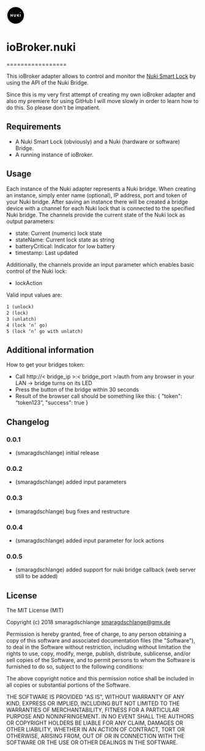 ![Logo](admin/nuki-logo.png)
# ioBroker.nuki
=================

This ioBroker adapter allows to control and monitor the [Nuki Smart Lock](https://nuki.io/de/) by using the API of the Nuki Bridge.

Since this is my very first attempt of creating my own ioBroker adapter and also my premiere for using GitHub I will move slowly in order to learn how to do this. So please don't be impatient.

## Requirements
* A Nuki Smart Lock (obviously) and a Nuki (hardware or software) Bridge.
* A running instance of ioBroker.

## Usage
Each instance of the Nuki adapter represents a Nuki bridge. When creating an instance, simply enter name (optional), IP address, port and token of your Nuki bridge. After saving an instance there will be created a bridge device with a channel for each Nuki lock that is connected to the specified Nuki bridge. The channels provide the current state of the Nuki lock as output parameters:

* state: Current (numeric) lock state
* stateName: Current lock state as string
* batteryCritical: Indicator for low battery
* timestamp: Last updated

Additionally, the channels provide an input parameter which enables basic control of the Nuki lock:

* lockAction

Valid input values are:

    1 (unlock)
    2 (lock)
    3 (unlatch)
    4 (lock ‘n’ go)
    5 (lock ‘n’ go with unlatch)

## Additional information
How to get your bridges token:

* Call http://< bridge_ip >:< bridge_port >/auth from any browser in your LAN -> bridge turns on its LED
* Press the button of the bridge within 30 seconds
* Result of the browser call should be something like this:
    {
    "token": “token123”,
    "success": true
    }

## Changelog

### 0.0.1
* (smaragdschlange) initial release

### 0.0.2
* (smaragdschlange) added input parameters

### 0.0.3
* (smaragdschlange) bug fixes and restructure

### 0.0.4
* (smaragdschlange) added input parameter for lock actions

### 0.0.5
* (smaragdschlange) added support for nuki bridge callback (web server still to be added)

## License
The MIT License (MIT)

Copyright (c) 2018 smaragdschlange <smaragdschlange@gmx.de>

Permission is hereby granted, free of charge, to any person obtaining a copy
of this software and associated documentation files (the "Software"), to deal
in the Software without restriction, including without limitation the rights
to use, copy, modify, merge, publish, distribute, sublicense, and/or sell
copies of the Software, and to permit persons to whom the Software is
furnished to do so, subject to the following conditions:

The above copyright notice and this permission notice shall be included in
all copies or substantial portions of the Software.

THE SOFTWARE IS PROVIDED "AS IS", WITHOUT WARRANTY OF ANY KIND, EXPRESS OR
IMPLIED, INCLUDING BUT NOT LIMITED TO THE WARRANTIES OF MERCHANTABILITY,
FITNESS FOR A PARTICULAR PURPOSE AND NONINFRINGEMENT. IN NO EVENT SHALL THE
AUTHORS OR COPYRIGHT HOLDERS BE LIABLE FOR ANY CLAIM, DAMAGES OR OTHER
LIABILITY, WHETHER IN AN ACTION OF CONTRACT, TORT OR OTHERWISE, ARISING FROM,
OUT OF OR IN CONNECTION WITH THE SOFTWARE OR THE USE OR OTHER DEALINGS IN
THE SOFTWARE.
